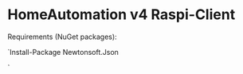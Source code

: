 # HomeAutomation v4 Raspi-Client



Requirements (NuGet packages):


`Install-Package Newtonsoft.Json

`